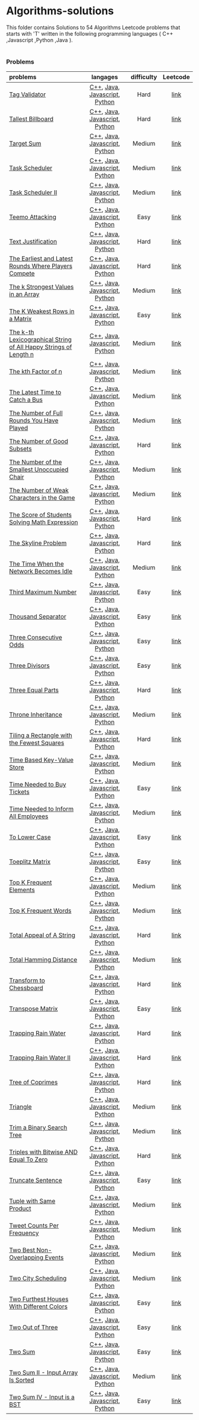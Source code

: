 # Algorithms-solutions
This folder contains Solutions to 54 Algorithms Leetcode problems that starts with 'T' written in the following programming languages ( C++ ,Javascript ,Python ,Java ).<br><br>
### Problems ###
|problems|langages|difficulty|Leetcode|
|:-------|:------:|:--------:|:------:|
|[Tag Validator](./Tag%20Validator)|[C++](./scripts/algorithms/T/Tag%20Validator/Tag%20Validator.cpp), [Java](./scripts/algorithms/T/Tag%20Validator/Tag%20Validator.java), [Javascript](./scripts/algorithms/T/Tag%20Validator/Tag%20Validator.js), [Python](./scripts/algorithms/T/Tag%20Validator/Tag%20Validator.py)|Hard|[link](https://leetcode.com/problems/tag-validator)|
|[Tallest Billboard](./Tallest%20Billboard)|[C++](./scripts/algorithms/T/Tallest%20Billboard/Tallest%20Billboard.cpp), [Java](./scripts/algorithms/T/Tallest%20Billboard/Tallest%20Billboard.java), [Javascript](./scripts/algorithms/T/Tallest%20Billboard/Tallest%20Billboard.js), [Python](./scripts/algorithms/T/Tallest%20Billboard/Tallest%20Billboard.py)|Hard|[link](https://leetcode.com/problems/tallest-billboard)|
|[Target Sum](./Target%20Sum)|[C++](./scripts/algorithms/T/Target%20Sum/Target%20Sum.cpp), [Java](./scripts/algorithms/T/Target%20Sum/Target%20Sum.java), [Javascript](./scripts/algorithms/T/Target%20Sum/Target%20Sum.js), [Python](./scripts/algorithms/T/Target%20Sum/Target%20Sum.py)|Medium|[link](https://leetcode.com/problems/target-sum)|
|[Task Scheduler](./Task%20Scheduler)|[C++](./scripts/algorithms/T/Task%20Scheduler/Task%20Scheduler.cpp), [Java](./scripts/algorithms/T/Task%20Scheduler/Task%20Scheduler.java), [Javascript](./scripts/algorithms/T/Task%20Scheduler/Task%20Scheduler.js), [Python](./scripts/algorithms/T/Task%20Scheduler/Task%20Scheduler.py)|Medium|[link](https://leetcode.com/problems/task-scheduler)|
|[Task Scheduler II](./Task%20Scheduler%20II)|[C++](./scripts/algorithms/T/Task%20Scheduler%20II/Task%20Scheduler%20II.cpp), [Java](./scripts/algorithms/T/Task%20Scheduler%20II/Task%20Scheduler%20II.java), [Javascript](./scripts/algorithms/T/Task%20Scheduler%20II/Task%20Scheduler%20II.js), [Python](./scripts/algorithms/T/Task%20Scheduler%20II/Task%20Scheduler%20II.py)|Medium|[link](https://leetcode.com/problems/task-scheduler-ii)|
|[Teemo Attacking](./Teemo%20Attacking)|[C++](./scripts/algorithms/T/Teemo%20Attacking/Teemo%20Attacking.cpp), [Java](./scripts/algorithms/T/Teemo%20Attacking/Teemo%20Attacking.java), [Javascript](./scripts/algorithms/T/Teemo%20Attacking/Teemo%20Attacking.js), [Python](./scripts/algorithms/T/Teemo%20Attacking/Teemo%20Attacking.py)|Easy|[link](https://leetcode.com/problems/teemo-attacking)|
|[Text Justification](./Text%20Justification)|[C++](./scripts/algorithms/T/Text%20Justification/Text%20Justification.cpp), [Java](./scripts/algorithms/T/Text%20Justification/Text%20Justification.java), [Javascript](./scripts/algorithms/T/Text%20Justification/Text%20Justification.js), [Python](./scripts/algorithms/T/Text%20Justification/Text%20Justification.py)|Hard|[link](https://leetcode.com/problems/text-justification)|
|[The Earliest and Latest Rounds Where Players Compete](./The%20Earliest%20and%20Latest%20Rounds%20Where%20Players%20Compete)|[C++](./scripts/algorithms/T/The%20Earliest%20and%20Latest%20Rounds%20Where%20Players%20Compete/The%20Earliest%20and%20Latest%20Rounds%20Where%20Players%20Compete.cpp), [Java](./scripts/algorithms/T/The%20Earliest%20and%20Latest%20Rounds%20Where%20Players%20Compete/The%20Earliest%20and%20Latest%20Rounds%20Where%20Players%20Compete.java), [Javascript](./scripts/algorithms/T/The%20Earliest%20and%20Latest%20Rounds%20Where%20Players%20Compete/The%20Earliest%20and%20Latest%20Rounds%20Where%20Players%20Compete.js), [Python](./scripts/algorithms/T/The%20Earliest%20and%20Latest%20Rounds%20Where%20Players%20Compete/The%20Earliest%20and%20Latest%20Rounds%20Where%20Players%20Compete.py)|Hard|[link](https://leetcode.com/problems/the-earliest-and-latest-rounds-where-players-compete)|
|[The k Strongest Values in an Array](./The%20k%20Strongest%20Values%20in%20an%20Array)|[C++](./scripts/algorithms/T/The%20k%20Strongest%20Values%20in%20an%20Array/The%20k%20Strongest%20Values%20in%20an%20Array.cpp), [Java](./scripts/algorithms/T/The%20k%20Strongest%20Values%20in%20an%20Array/The%20k%20Strongest%20Values%20in%20an%20Array.java), [Javascript](./scripts/algorithms/T/The%20k%20Strongest%20Values%20in%20an%20Array/The%20k%20Strongest%20Values%20in%20an%20Array.js), [Python](./scripts/algorithms/T/The%20k%20Strongest%20Values%20in%20an%20Array/The%20k%20Strongest%20Values%20in%20an%20Array.py)|Medium|[link](https://leetcode.com/problems/the-k-strongest-values-in-an-array)|
|[The K Weakest Rows in a Matrix](./The%20K%20Weakest%20Rows%20in%20a%20Matrix)|[C++](./scripts/algorithms/T/The%20K%20Weakest%20Rows%20in%20a%20Matrix/The%20K%20Weakest%20Rows%20in%20a%20Matrix.cpp), [Java](./scripts/algorithms/T/The%20K%20Weakest%20Rows%20in%20a%20Matrix/The%20K%20Weakest%20Rows%20in%20a%20Matrix.java), [Javascript](./scripts/algorithms/T/The%20K%20Weakest%20Rows%20in%20a%20Matrix/The%20K%20Weakest%20Rows%20in%20a%20Matrix.js), [Python](./scripts/algorithms/T/The%20K%20Weakest%20Rows%20in%20a%20Matrix/The%20K%20Weakest%20Rows%20in%20a%20Matrix.py)|Easy|[link](https://leetcode.com/problems/the-k-weakest-rows-in-a-matrix)|
|[The k-th Lexicographical String of All Happy Strings of Length n](./The%20k-th%20Lexicographical%20String%20of%20All%20Happy%20Strings%20of%20Length%20n)|[C++](./scripts/algorithms/T/The%20k-th%20Lexicographical%20String%20of%20All%20Happy%20Strings%20of%20Length%20n/The%20k-th%20Lexicographical%20String%20of%20All%20Happy%20Strings%20of%20Length%20n.cpp), [Java](./scripts/algorithms/T/The%20k-th%20Lexicographical%20String%20of%20All%20Happy%20Strings%20of%20Length%20n/The%20k-th%20Lexicographical%20String%20of%20All%20Happy%20Strings%20of%20Length%20n.java), [Javascript](./scripts/algorithms/T/The%20k-th%20Lexicographical%20String%20of%20All%20Happy%20Strings%20of%20Length%20n/The%20k-th%20Lexicographical%20String%20of%20All%20Happy%20Strings%20of%20Length%20n.js), [Python](./scripts/algorithms/T/The%20k-th%20Lexicographical%20String%20of%20All%20Happy%20Strings%20of%20Length%20n/The%20k-th%20Lexicographical%20String%20of%20All%20Happy%20Strings%20of%20Length%20n.py)|Medium|[link](https://leetcode.com/problems/the-k-th-lexicographical-string-of-all-happy-strings-of-length-n)|
|[The kth Factor of n](./The%20kth%20Factor%20of%20n)|[C++](./scripts/algorithms/T/The%20kth%20Factor%20of%20n/The%20kth%20Factor%20of%20n.cpp), [Java](./scripts/algorithms/T/The%20kth%20Factor%20of%20n/The%20kth%20Factor%20of%20n.java), [Javascript](./scripts/algorithms/T/The%20kth%20Factor%20of%20n/The%20kth%20Factor%20of%20n.js), [Python](./scripts/algorithms/T/The%20kth%20Factor%20of%20n/The%20kth%20Factor%20of%20n.py)|Medium|[link](https://leetcode.com/problems/the-kth-factor-of-n)|
|[The Latest Time to Catch a Bus](./The%20Latest%20Time%20to%20Catch%20a%20Bus)|[C++](./scripts/algorithms/T/The%20Latest%20Time%20to%20Catch%20a%20Bus/The%20Latest%20Time%20to%20Catch%20a%20Bus.cpp), [Java](./scripts/algorithms/T/The%20Latest%20Time%20to%20Catch%20a%20Bus/The%20Latest%20Time%20to%20Catch%20a%20Bus.java), [Javascript](./scripts/algorithms/T/The%20Latest%20Time%20to%20Catch%20a%20Bus/The%20Latest%20Time%20to%20Catch%20a%20Bus.js), [Python](./scripts/algorithms/T/The%20Latest%20Time%20to%20Catch%20a%20Bus/The%20Latest%20Time%20to%20Catch%20a%20Bus.py)|Medium|[link](https://leetcode.com/problems/the-latest-time-to-catch-a-bus)|
|[The Number of Full Rounds You Have Played](./The%20Number%20of%20Full%20Rounds%20You%20Have%20Played)|[C++](./scripts/algorithms/T/The%20Number%20of%20Full%20Rounds%20You%20Have%20Played/The%20Number%20of%20Full%20Rounds%20You%20Have%20Played.cpp), [Java](./scripts/algorithms/T/The%20Number%20of%20Full%20Rounds%20You%20Have%20Played/The%20Number%20of%20Full%20Rounds%20You%20Have%20Played.java), [Javascript](./scripts/algorithms/T/The%20Number%20of%20Full%20Rounds%20You%20Have%20Played/The%20Number%20of%20Full%20Rounds%20You%20Have%20Played.js), [Python](./scripts/algorithms/T/The%20Number%20of%20Full%20Rounds%20You%20Have%20Played/The%20Number%20of%20Full%20Rounds%20You%20Have%20Played.py)|Medium|[link](https://leetcode.com/problems/the-number-of-full-rounds-you-have-played)|
|[The Number of Good Subsets](./The%20Number%20of%20Good%20Subsets)|[C++](./scripts/algorithms/T/The%20Number%20of%20Good%20Subsets/The%20Number%20of%20Good%20Subsets.cpp), [Java](./scripts/algorithms/T/The%20Number%20of%20Good%20Subsets/The%20Number%20of%20Good%20Subsets.java), [Javascript](./scripts/algorithms/T/The%20Number%20of%20Good%20Subsets/The%20Number%20of%20Good%20Subsets.js), [Python](./scripts/algorithms/T/The%20Number%20of%20Good%20Subsets/The%20Number%20of%20Good%20Subsets.py)|Hard|[link](https://leetcode.com/problems/the-number-of-good-subsets)|
|[The Number of the Smallest Unoccupied Chair](./The%20Number%20of%20the%20Smallest%20Unoccupied%20Chair)|[C++](./scripts/algorithms/T/The%20Number%20of%20the%20Smallest%20Unoccupied%20Chair/The%20Number%20of%20the%20Smallest%20Unoccupied%20Chair.cpp), [Java](./scripts/algorithms/T/The%20Number%20of%20the%20Smallest%20Unoccupied%20Chair/The%20Number%20of%20the%20Smallest%20Unoccupied%20Chair.java), [Javascript](./scripts/algorithms/T/The%20Number%20of%20the%20Smallest%20Unoccupied%20Chair/The%20Number%20of%20the%20Smallest%20Unoccupied%20Chair.js), [Python](./scripts/algorithms/T/The%20Number%20of%20the%20Smallest%20Unoccupied%20Chair/The%20Number%20of%20the%20Smallest%20Unoccupied%20Chair.py)|Medium|[link](https://leetcode.com/problems/the-number-of-the-smallest-unoccupied-chair)|
|[The Number of Weak Characters in the Game](./The%20Number%20of%20Weak%20Characters%20in%20the%20Game)|[C++](./scripts/algorithms/T/The%20Number%20of%20Weak%20Characters%20in%20the%20Game/The%20Number%20of%20Weak%20Characters%20in%20the%20Game.cpp), [Java](./scripts/algorithms/T/The%20Number%20of%20Weak%20Characters%20in%20the%20Game/The%20Number%20of%20Weak%20Characters%20in%20the%20Game.java), [Javascript](./scripts/algorithms/T/The%20Number%20of%20Weak%20Characters%20in%20the%20Game/The%20Number%20of%20Weak%20Characters%20in%20the%20Game.js), [Python](./scripts/algorithms/T/The%20Number%20of%20Weak%20Characters%20in%20the%20Game/The%20Number%20of%20Weak%20Characters%20in%20the%20Game.py)|Medium|[link](https://leetcode.com/problems/the-number-of-weak-characters-in-the-game)|
|[The Score of Students Solving Math Expression](./The%20Score%20of%20Students%20Solving%20Math%20Expression)|[C++](./scripts/algorithms/T/The%20Score%20of%20Students%20Solving%20Math%20Expression/The%20Score%20of%20Students%20Solving%20Math%20Expression.cpp), [Java](./scripts/algorithms/T/The%20Score%20of%20Students%20Solving%20Math%20Expression/The%20Score%20of%20Students%20Solving%20Math%20Expression.java), [Javascript](./scripts/algorithms/T/The%20Score%20of%20Students%20Solving%20Math%20Expression/The%20Score%20of%20Students%20Solving%20Math%20Expression.js), [Python](./scripts/algorithms/T/The%20Score%20of%20Students%20Solving%20Math%20Expression/The%20Score%20of%20Students%20Solving%20Math%20Expression.py)|Hard|[link](https://leetcode.com/problems/the-score-of-students-solving-math-expression)|
|[The Skyline Problem](./The%20Skyline%20Problem)|[C++](./scripts/algorithms/T/The%20Skyline%20Problem/The%20Skyline%20Problem.cpp), [Java](./scripts/algorithms/T/The%20Skyline%20Problem/The%20Skyline%20Problem.java), [Javascript](./scripts/algorithms/T/The%20Skyline%20Problem/The%20Skyline%20Problem.js), [Python](./scripts/algorithms/T/The%20Skyline%20Problem/The%20Skyline%20Problem.py)|Hard|[link](https://leetcode.com/problems/the-skyline-problem)|
|[The Time When the Network Becomes Idle](./The%20Time%20When%20the%20Network%20Becomes%20Idle)|[C++](./scripts/algorithms/T/The%20Time%20When%20the%20Network%20Becomes%20Idle/The%20Time%20When%20the%20Network%20Becomes%20Idle.cpp), [Java](./scripts/algorithms/T/The%20Time%20When%20the%20Network%20Becomes%20Idle/The%20Time%20When%20the%20Network%20Becomes%20Idle.java), [Javascript](./scripts/algorithms/T/The%20Time%20When%20the%20Network%20Becomes%20Idle/The%20Time%20When%20the%20Network%20Becomes%20Idle.js), [Python](./scripts/algorithms/T/The%20Time%20When%20the%20Network%20Becomes%20Idle/The%20Time%20When%20the%20Network%20Becomes%20Idle.py)|Medium|[link](https://leetcode.com/problems/the-time-when-the-network-becomes-idle)|
|[Third Maximum Number](./Third%20Maximum%20Number)|[C++](./scripts/algorithms/T/Third%20Maximum%20Number/Third%20Maximum%20Number.cpp), [Java](./scripts/algorithms/T/Third%20Maximum%20Number/Third%20Maximum%20Number.java), [Javascript](./scripts/algorithms/T/Third%20Maximum%20Number/Third%20Maximum%20Number.js), [Python](./scripts/algorithms/T/Third%20Maximum%20Number/Third%20Maximum%20Number.py)|Easy|[link](https://leetcode.com/problems/third-maximum-number)|
|[Thousand Separator](./Thousand%20Separator)|[C++](./scripts/algorithms/T/Thousand%20Separator/Thousand%20Separator.cpp), [Java](./scripts/algorithms/T/Thousand%20Separator/Thousand%20Separator.java), [Javascript](./scripts/algorithms/T/Thousand%20Separator/Thousand%20Separator.js), [Python](./scripts/algorithms/T/Thousand%20Separator/Thousand%20Separator.py)|Easy|[link](https://leetcode.com/problems/thousand-separator)|
|[Three Consecutive Odds](./Three%20Consecutive%20Odds)|[C++](./scripts/algorithms/T/Three%20Consecutive%20Odds/Three%20Consecutive%20Odds.cpp), [Java](./scripts/algorithms/T/Three%20Consecutive%20Odds/Three%20Consecutive%20Odds.java), [Javascript](./scripts/algorithms/T/Three%20Consecutive%20Odds/Three%20Consecutive%20Odds.js), [Python](./scripts/algorithms/T/Three%20Consecutive%20Odds/Three%20Consecutive%20Odds.py)|Easy|[link](https://leetcode.com/problems/three-consecutive-odds)|
|[Three Divisors](./Three%20Divisors)|[C++](./scripts/algorithms/T/Three%20Divisors/Three%20Divisors.cpp), [Java](./scripts/algorithms/T/Three%20Divisors/Three%20Divisors.java), [Javascript](./scripts/algorithms/T/Three%20Divisors/Three%20Divisors.js), [Python](./scripts/algorithms/T/Three%20Divisors/Three%20Divisors.py)|Easy|[link](https://leetcode.com/problems/three-divisors)|
|[Three Equal Parts](./Three%20Equal%20Parts)|[C++](./scripts/algorithms/T/Three%20Equal%20Parts/Three%20Equal%20Parts.cpp), [Java](./scripts/algorithms/T/Three%20Equal%20Parts/Three%20Equal%20Parts.java), [Javascript](./scripts/algorithms/T/Three%20Equal%20Parts/Three%20Equal%20Parts.js), [Python](./scripts/algorithms/T/Three%20Equal%20Parts/Three%20Equal%20Parts.py)|Hard|[link](https://leetcode.com/problems/three-equal-parts)|
|[Throne Inheritance](./Throne%20Inheritance)|[C++](./scripts/algorithms/T/Throne%20Inheritance/Throne%20Inheritance.cpp), [Java](./scripts/algorithms/T/Throne%20Inheritance/Throne%20Inheritance.java), [Javascript](./scripts/algorithms/T/Throne%20Inheritance/Throne%20Inheritance.js), [Python](./scripts/algorithms/T/Throne%20Inheritance/Throne%20Inheritance.py)|Medium|[link](https://leetcode.com/problems/throne-inheritance)|
|[Tiling a Rectangle with the Fewest Squares](./Tiling%20a%20Rectangle%20with%20the%20Fewest%20Squares)|[C++](./scripts/algorithms/T/Tiling%20a%20Rectangle%20with%20the%20Fewest%20Squares/Tiling%20a%20Rectangle%20with%20the%20Fewest%20Squares.cpp), [Java](./scripts/algorithms/T/Tiling%20a%20Rectangle%20with%20the%20Fewest%20Squares/Tiling%20a%20Rectangle%20with%20the%20Fewest%20Squares.java), [Javascript](./scripts/algorithms/T/Tiling%20a%20Rectangle%20with%20the%20Fewest%20Squares/Tiling%20a%20Rectangle%20with%20the%20Fewest%20Squares.js), [Python](./scripts/algorithms/T/Tiling%20a%20Rectangle%20with%20the%20Fewest%20Squares/Tiling%20a%20Rectangle%20with%20the%20Fewest%20Squares.py)|Hard|[link](https://leetcode.com/problems/tiling-a-rectangle-with-the-fewest-squares)|
|[Time Based Key-Value Store](./Time%20Based%20Key-Value%20Store)|[C++](./scripts/algorithms/T/Time%20Based%20Key-Value%20Store/Time%20Based%20Key-Value%20Store.cpp), [Java](./scripts/algorithms/T/Time%20Based%20Key-Value%20Store/Time%20Based%20Key-Value%20Store.java), [Javascript](./scripts/algorithms/T/Time%20Based%20Key-Value%20Store/Time%20Based%20Key-Value%20Store.js), [Python](./scripts/algorithms/T/Time%20Based%20Key-Value%20Store/Time%20Based%20Key-Value%20Store.py)|Medium|[link](https://leetcode.com/problems/time-based-key-value-store)|
|[Time Needed to Buy Tickets](./Time%20Needed%20to%20Buy%20Tickets)|[C++](./scripts/algorithms/T/Time%20Needed%20to%20Buy%20Tickets/Time%20Needed%20to%20Buy%20Tickets.cpp), [Java](./scripts/algorithms/T/Time%20Needed%20to%20Buy%20Tickets/Time%20Needed%20to%20Buy%20Tickets.java), [Javascript](./scripts/algorithms/T/Time%20Needed%20to%20Buy%20Tickets/Time%20Needed%20to%20Buy%20Tickets.js), [Python](./scripts/algorithms/T/Time%20Needed%20to%20Buy%20Tickets/Time%20Needed%20to%20Buy%20Tickets.py)|Easy|[link](https://leetcode.com/problems/time-needed-to-buy-tickets)|
|[Time Needed to Inform All Employees](./Time%20Needed%20to%20Inform%20All%20Employees)|[C++](./scripts/algorithms/T/Time%20Needed%20to%20Inform%20All%20Employees/Time%20Needed%20to%20Inform%20All%20Employees.cpp), [Java](./scripts/algorithms/T/Time%20Needed%20to%20Inform%20All%20Employees/Time%20Needed%20to%20Inform%20All%20Employees.java), [Javascript](./scripts/algorithms/T/Time%20Needed%20to%20Inform%20All%20Employees/Time%20Needed%20to%20Inform%20All%20Employees.js), [Python](./scripts/algorithms/T/Time%20Needed%20to%20Inform%20All%20Employees/Time%20Needed%20to%20Inform%20All%20Employees.py)|Medium|[link](https://leetcode.com/problems/time-needed-to-inform-all-employees)|
|[To Lower Case](./To%20Lower%20Case)|[C++](./scripts/algorithms/T/To%20Lower%20Case/To%20Lower%20Case.cpp), [Java](./scripts/algorithms/T/To%20Lower%20Case/To%20Lower%20Case.java), [Javascript](./scripts/algorithms/T/To%20Lower%20Case/To%20Lower%20Case.js), [Python](./scripts/algorithms/T/To%20Lower%20Case/To%20Lower%20Case.py)|Easy|[link](https://leetcode.com/problems/to-lower-case)|
|[Toeplitz Matrix](./Toeplitz%20Matrix)|[C++](./scripts/algorithms/T/Toeplitz%20Matrix/Toeplitz%20Matrix.cpp), [Java](./scripts/algorithms/T/Toeplitz%20Matrix/Toeplitz%20Matrix.java), [Javascript](./scripts/algorithms/T/Toeplitz%20Matrix/Toeplitz%20Matrix.js), [Python](./scripts/algorithms/T/Toeplitz%20Matrix/Toeplitz%20Matrix.py)|Easy|[link](https://leetcode.com/problems/toeplitz-matrix)|
|[Top K Frequent Elements](./Top%20K%20Frequent%20Elements)|[C++](./scripts/algorithms/T/Top%20K%20Frequent%20Elements/Top%20K%20Frequent%20Elements.cpp), [Java](./scripts/algorithms/T/Top%20K%20Frequent%20Elements/Top%20K%20Frequent%20Elements.java), [Javascript](./scripts/algorithms/T/Top%20K%20Frequent%20Elements/Top%20K%20Frequent%20Elements.js), [Python](./scripts/algorithms/T/Top%20K%20Frequent%20Elements/Top%20K%20Frequent%20Elements.py)|Medium|[link](https://leetcode.com/problems/top-k-frequent-elements)|
|[Top K Frequent Words](./Top%20K%20Frequent%20Words)|[C++](./scripts/algorithms/T/Top%20K%20Frequent%20Words/Top%20K%20Frequent%20Words.cpp), [Java](./scripts/algorithms/T/Top%20K%20Frequent%20Words/Top%20K%20Frequent%20Words.java), [Javascript](./scripts/algorithms/T/Top%20K%20Frequent%20Words/Top%20K%20Frequent%20Words.js), [Python](./scripts/algorithms/T/Top%20K%20Frequent%20Words/Top%20K%20Frequent%20Words.py)|Medium|[link](https://leetcode.com/problems/top-k-frequent-words)|
|[Total Appeal of A String](./Total%20Appeal%20of%20A%20String)|[C++](./scripts/algorithms/T/Total%20Appeal%20of%20A%20String/Total%20Appeal%20of%20A%20String.cpp), [Java](./scripts/algorithms/T/Total%20Appeal%20of%20A%20String/Total%20Appeal%20of%20A%20String.java), [Javascript](./scripts/algorithms/T/Total%20Appeal%20of%20A%20String/Total%20Appeal%20of%20A%20String.js), [Python](./scripts/algorithms/T/Total%20Appeal%20of%20A%20String/Total%20Appeal%20of%20A%20String.py)|Hard|[link](https://leetcode.com/problems/total-appeal-of-a-string)|
|[Total Hamming Distance](./Total%20Hamming%20Distance)|[C++](./scripts/algorithms/T/Total%20Hamming%20Distance/Total%20Hamming%20Distance.cpp), [Java](./scripts/algorithms/T/Total%20Hamming%20Distance/Total%20Hamming%20Distance.java), [Javascript](./scripts/algorithms/T/Total%20Hamming%20Distance/Total%20Hamming%20Distance.js), [Python](./scripts/algorithms/T/Total%20Hamming%20Distance/Total%20Hamming%20Distance.py)|Medium|[link](https://leetcode.com/problems/total-hamming-distance)|
|[Transform to Chessboard](./Transform%20to%20Chessboard)|[C++](./scripts/algorithms/T/Transform%20to%20Chessboard/Transform%20to%20Chessboard.cpp), [Java](./scripts/algorithms/T/Transform%20to%20Chessboard/Transform%20to%20Chessboard.java), [Javascript](./scripts/algorithms/T/Transform%20to%20Chessboard/Transform%20to%20Chessboard.js), [Python](./scripts/algorithms/T/Transform%20to%20Chessboard/Transform%20to%20Chessboard.py)|Hard|[link](https://leetcode.com/problems/transform-to-chessboard)|
|[Transpose Matrix](./Transpose%20Matrix)|[C++](./scripts/algorithms/T/Transpose%20Matrix/Transpose%20Matrix.cpp), [Java](./scripts/algorithms/T/Transpose%20Matrix/Transpose%20Matrix.java), [Javascript](./scripts/algorithms/T/Transpose%20Matrix/Transpose%20Matrix.js), [Python](./scripts/algorithms/T/Transpose%20Matrix/Transpose%20Matrix.py)|Easy|[link](https://leetcode.com/problems/transpose-matrix)|
|[Trapping Rain Water](./Trapping%20Rain%20Water)|[C++](./scripts/algorithms/T/Trapping%20Rain%20Water/Trapping%20Rain%20Water.cpp), [Java](./scripts/algorithms/T/Trapping%20Rain%20Water/Trapping%20Rain%20Water.java), [Javascript](./scripts/algorithms/T/Trapping%20Rain%20Water/Trapping%20Rain%20Water.js), [Python](./scripts/algorithms/T/Trapping%20Rain%20Water/Trapping%20Rain%20Water.py)|Hard|[link](https://leetcode.com/problems/trapping-rain-water)|
|[Trapping Rain Water II](./Trapping%20Rain%20Water%20II)|[C++](./scripts/algorithms/T/Trapping%20Rain%20Water%20II/Trapping%20Rain%20Water%20II.cpp), [Java](./scripts/algorithms/T/Trapping%20Rain%20Water%20II/Trapping%20Rain%20Water%20II.java), [Javascript](./scripts/algorithms/T/Trapping%20Rain%20Water%20II/Trapping%20Rain%20Water%20II.js), [Python](./scripts/algorithms/T/Trapping%20Rain%20Water%20II/Trapping%20Rain%20Water%20II.py)|Hard|[link](https://leetcode.com/problems/trapping-rain-water-ii)|
|[Tree of Coprimes](./Tree%20of%20Coprimes)|[C++](./scripts/algorithms/T/Tree%20of%20Coprimes/Tree%20of%20Coprimes.cpp), [Java](./scripts/algorithms/T/Tree%20of%20Coprimes/Tree%20of%20Coprimes.java), [Javascript](./scripts/algorithms/T/Tree%20of%20Coprimes/Tree%20of%20Coprimes.js), [Python](./scripts/algorithms/T/Tree%20of%20Coprimes/Tree%20of%20Coprimes.py)|Hard|[link](https://leetcode.com/problems/tree-of-coprimes)|
|[Triangle](./Triangle)|[C++](./scripts/algorithms/T/Triangle/Triangle.cpp), [Java](./scripts/algorithms/T/Triangle/Triangle.java), [Javascript](./scripts/algorithms/T/Triangle/Triangle.js), [Python](./scripts/algorithms/T/Triangle/Triangle.py)|Medium|[link](https://leetcode.com/problems/triangle)|
|[Trim a Binary Search Tree](./Trim%20a%20Binary%20Search%20Tree)|[C++](./scripts/algorithms/T/Trim%20a%20Binary%20Search%20Tree/Trim%20a%20Binary%20Search%20Tree.cpp), [Java](./scripts/algorithms/T/Trim%20a%20Binary%20Search%20Tree/Trim%20a%20Binary%20Search%20Tree.java), [Javascript](./scripts/algorithms/T/Trim%20a%20Binary%20Search%20Tree/Trim%20a%20Binary%20Search%20Tree.js), [Python](./scripts/algorithms/T/Trim%20a%20Binary%20Search%20Tree/Trim%20a%20Binary%20Search%20Tree.py)|Medium|[link](https://leetcode.com/problems/trim-a-binary-search-tree)|
|[Triples with Bitwise AND Equal To Zero](./Triples%20with%20Bitwise%20AND%20Equal%20To%20Zero)|[C++](./scripts/algorithms/T/Triples%20with%20Bitwise%20AND%20Equal%20To%20Zero/Triples%20with%20Bitwise%20AND%20Equal%20To%20Zero.cpp), [Java](./scripts/algorithms/T/Triples%20with%20Bitwise%20AND%20Equal%20To%20Zero/Triples%20with%20Bitwise%20AND%20Equal%20To%20Zero.java), [Javascript](./scripts/algorithms/T/Triples%20with%20Bitwise%20AND%20Equal%20To%20Zero/Triples%20with%20Bitwise%20AND%20Equal%20To%20Zero.js), [Python](./scripts/algorithms/T/Triples%20with%20Bitwise%20AND%20Equal%20To%20Zero/Triples%20with%20Bitwise%20AND%20Equal%20To%20Zero.py)|Hard|[link](https://leetcode.com/problems/triples-with-bitwise-and-equal-to-zero)|
|[Truncate Sentence](./Truncate%20Sentence)|[C++](./scripts/algorithms/T/Truncate%20Sentence/Truncate%20Sentence.cpp), [Java](./scripts/algorithms/T/Truncate%20Sentence/Truncate%20Sentence.java), [Javascript](./scripts/algorithms/T/Truncate%20Sentence/Truncate%20Sentence.js), [Python](./scripts/algorithms/T/Truncate%20Sentence/Truncate%20Sentence.py)|Easy|[link](https://leetcode.com/problems/truncate-sentence)|
|[Tuple with Same Product](./Tuple%20with%20Same%20Product)|[C++](./scripts/algorithms/T/Tuple%20with%20Same%20Product/Tuple%20with%20Same%20Product.cpp), [Java](./scripts/algorithms/T/Tuple%20with%20Same%20Product/Tuple%20with%20Same%20Product.java), [Javascript](./scripts/algorithms/T/Tuple%20with%20Same%20Product/Tuple%20with%20Same%20Product.js), [Python](./scripts/algorithms/T/Tuple%20with%20Same%20Product/Tuple%20with%20Same%20Product.py)|Medium|[link](https://leetcode.com/problems/tuple-with-same-product)|
|[Tweet Counts Per Frequency](./Tweet%20Counts%20Per%20Frequency)|[C++](./scripts/algorithms/T/Tweet%20Counts%20Per%20Frequency/Tweet%20Counts%20Per%20Frequency.cpp), [Java](./scripts/algorithms/T/Tweet%20Counts%20Per%20Frequency/Tweet%20Counts%20Per%20Frequency.java), [Javascript](./scripts/algorithms/T/Tweet%20Counts%20Per%20Frequency/Tweet%20Counts%20Per%20Frequency.js), [Python](./scripts/algorithms/T/Tweet%20Counts%20Per%20Frequency/Tweet%20Counts%20Per%20Frequency.py)|Medium|[link](https://leetcode.com/problems/tweet-counts-per-frequency)|
|[Two Best Non-Overlapping Events](./Two%20Best%20Non-Overlapping%20Events)|[C++](./scripts/algorithms/T/Two%20Best%20Non-Overlapping%20Events/Two%20Best%20Non-Overlapping%20Events.cpp), [Java](./scripts/algorithms/T/Two%20Best%20Non-Overlapping%20Events/Two%20Best%20Non-Overlapping%20Events.java), [Javascript](./scripts/algorithms/T/Two%20Best%20Non-Overlapping%20Events/Two%20Best%20Non-Overlapping%20Events.js), [Python](./scripts/algorithms/T/Two%20Best%20Non-Overlapping%20Events/Two%20Best%20Non-Overlapping%20Events.py)|Medium|[link](https://leetcode.com/problems/two-best-non-overlapping-events)|
|[Two City Scheduling](./Two%20City%20Scheduling)|[C++](./scripts/algorithms/T/Two%20City%20Scheduling/Two%20City%20Scheduling.cpp), [Java](./scripts/algorithms/T/Two%20City%20Scheduling/Two%20City%20Scheduling.java), [Javascript](./scripts/algorithms/T/Two%20City%20Scheduling/Two%20City%20Scheduling.js), [Python](./scripts/algorithms/T/Two%20City%20Scheduling/Two%20City%20Scheduling.py)|Medium|[link](https://leetcode.com/problems/two-city-scheduling)|
|[Two Furthest Houses With Different Colors](./Two%20Furthest%20Houses%20With%20Different%20Colors)|[C++](./scripts/algorithms/T/Two%20Furthest%20Houses%20With%20Different%20Colors/Two%20Furthest%20Houses%20With%20Different%20Colors.cpp), [Java](./scripts/algorithms/T/Two%20Furthest%20Houses%20With%20Different%20Colors/Two%20Furthest%20Houses%20With%20Different%20Colors.java), [Javascript](./scripts/algorithms/T/Two%20Furthest%20Houses%20With%20Different%20Colors/Two%20Furthest%20Houses%20With%20Different%20Colors.js), [Python](./scripts/algorithms/T/Two%20Furthest%20Houses%20With%20Different%20Colors/Two%20Furthest%20Houses%20With%20Different%20Colors.py)|Easy|[link](https://leetcode.com/problems/two-furthest-houses-with-different-colors)|
|[Two Out of Three](./Two%20Out%20of%20Three)|[C++](./scripts/algorithms/T/Two%20Out%20of%20Three/Two%20Out%20of%20Three.cpp), [Java](./scripts/algorithms/T/Two%20Out%20of%20Three/Two%20Out%20of%20Three.java), [Javascript](./scripts/algorithms/T/Two%20Out%20of%20Three/Two%20Out%20of%20Three.js), [Python](./scripts/algorithms/T/Two%20Out%20of%20Three/Two%20Out%20of%20Three.py)|Easy|[link](https://leetcode.com/problems/two-out-of-three)|
|[Two Sum](./Two%20Sum)|[C++](./scripts/algorithms/T/Two%20Sum/Two%20Sum.cpp), [Java](./scripts/algorithms/T/Two%20Sum/Two%20Sum.java), [Javascript](./scripts/algorithms/T/Two%20Sum/Two%20Sum.js), [Python](./scripts/algorithms/T/Two%20Sum/Two%20Sum.py)|Easy|[link](https://leetcode.com/problems/two-sum)|
|[Two Sum II - Input Array Is Sorted](./Two%20Sum%20II%20-%20Input%20Array%20Is%20Sorted)|[C++](./scripts/algorithms/T/Two%20Sum%20II%20-%20Input%20Array%20Is%20Sorted/Two%20Sum%20II%20-%20Input%20Array%20Is%20Sorted.cpp), [Java](./scripts/algorithms/T/Two%20Sum%20II%20-%20Input%20Array%20Is%20Sorted/Two%20Sum%20II%20-%20Input%20Array%20Is%20Sorted.java), [Javascript](./scripts/algorithms/T/Two%20Sum%20II%20-%20Input%20Array%20Is%20Sorted/Two%20Sum%20II%20-%20Input%20Array%20Is%20Sorted.js), [Python](./scripts/algorithms/T/Two%20Sum%20II%20-%20Input%20Array%20Is%20Sorted/Two%20Sum%20II%20-%20Input%20Array%20Is%20Sorted.py)|Medium|[link](https://leetcode.com/problems/two-sum-ii-input-array-is-sorted)|
|[Two Sum IV - Input is a BST](./Two%20Sum%20IV%20-%20Input%20is%20a%20BST)|[C++](./scripts/algorithms/T/Two%20Sum%20IV%20-%20Input%20is%20a%20BST/Two%20Sum%20IV%20-%20Input%20is%20a%20BST.cpp), [Java](./scripts/algorithms/T/Two%20Sum%20IV%20-%20Input%20is%20a%20BST/Two%20Sum%20IV%20-%20Input%20is%20a%20BST.java), [Javascript](./scripts/algorithms/T/Two%20Sum%20IV%20-%20Input%20is%20a%20BST/Two%20Sum%20IV%20-%20Input%20is%20a%20BST.js), [Python](./scripts/algorithms/T/Two%20Sum%20IV%20-%20Input%20is%20a%20BST/Two%20Sum%20IV%20-%20Input%20is%20a%20BST.py)|Easy|[link](https://leetcode.com/problems/two-sum-iv-input-is-a-bst)|